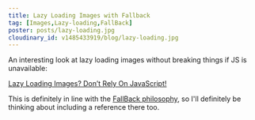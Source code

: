 ```yaml
---
title: Lazy Loading Images with Fallback
tag: [Images,Lazy-loading,FallBack]
poster: posts/lazy-loading.jpg
cloudinary_id: v1485433919/blog/lazy-loading.jpg
---
```

An interesting look at lazy loading images without breaking things if JS is unavailable:

[Lazy Loading Images? Don’t Rely On JavaScript!](https://robinosborne.co.uk/2016/05/16/lazy-loading-images-dont-rely-on-javascript)

This is definitely in line with the [FallBack philosophy](http://fall-back.github.io/philistory/), so I'll definitely be thinking about including a reference there too.
